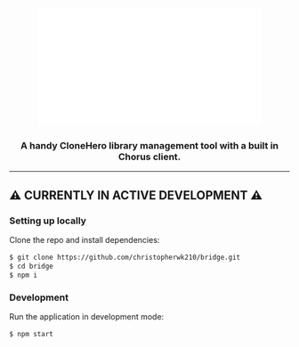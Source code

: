 <p align="center">
  <img src="./src/assets/images/bridge-animation.gif">
</p>
<h3 align="center">A handy CloneHero library management tool with a built in Chorus client.</h3>
<hr>

## ⚠️ CURRENTLY IN ACTIVE DEVELOPMENT ⚠️

### Setting up locally
Clone the repo and install dependencies:
```
$ git clone https://github.com/christopherwk210/bridge.git
$ cd bridge
$ npm i
```

### Development
Run the application in development mode:
```
$ npm start
```
